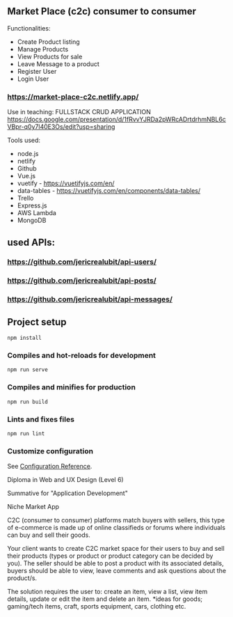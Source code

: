 ## Market Place (c2c) consumer to consumer

Functionalities:

- Create Product listing
- Manage Products
- View Products for sale
- Leave Message to a product
- Register User
- Login User

### https://market-place-c2c.netlify.app/

Use in teaching: FULLSTACK CRUD APPLICATION
https://docs.google.com/presentation/d/1fRvvYJRDa2pWRcADrtdrhmNBL6cVBpr-q0y7l40E3Os/edit?usp=sharing

Tools used:

- node.js
- netlify
- Github
- Vue.js
- vuetify - https://vuetifyjs.com/en/
- data-tables - https://vuetifyjs.com/en/components/data-tables/
- Trello
- Express.js
- AWS Lambda
- MongoDB

## used APIs:

### https://github.com/jericrealubit/api-users/

### https://github.com/jericrealubit/api-posts/

### https://github.com/jericrealubit/api-messages/

## Project setup

```
npm install
```

### Compiles and hot-reloads for development

```
npm run serve
```

### Compiles and minifies for production

```
npm run build
```

### Lints and fixes files

```
npm run lint
```

### Customize configuration

See [Configuration Reference](https://cli.vuejs.org/config/).

Diploma in Web and UX Design (Level 6)

Summative for "Application Development"

Niche Market App

C2C (consumer to consumer) platforms match buyers with sellers, this type of e-commerce is made up of online classifieds or forums where individuals can buy and sell their goods.

Your client wants to create C2C market space for their users to buy and sell their products (types or product or product category can be decided by you). The seller should be able to post a product with its associated details, buyers should be able to view, leave comments and ask questions about the product/s.

The solution requires the user to: create an item, view a list, view item details, update or edit the item and delete an item.
\*ideas for goods; gaming/tech items, craft, sports equipment, cars, clothing etc.
